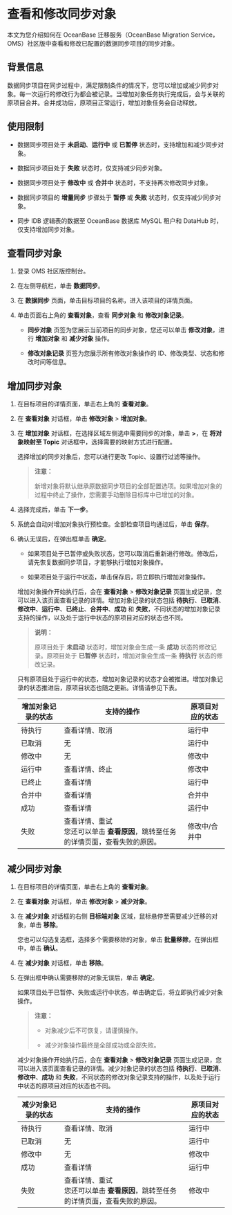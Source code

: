 # 查看和修改同步对象

本文为您介绍如何在 OceanBase 迁移服务（OceanBase Migration Service，OMS）社区版中查看和修改已配置的数据同步项目的同步对象。

## 背景信息

数据同步项目在同步过程中，满足限制条件的情况下，您可以增加或减少同步对象。每一次运行的修改行为都会被记录。当增加对象任务执行完成后，会与关联的原项目合并。合并成功后，原项目正常运行，增加对象任务会自动释放。

## 使用限制

* 数据同步项目处于 **未启动**、**运行中** 或 **已暂停** 状态时，支持增加和减少同步对象。

* 数据同步项目处于 **失败** 状态时，仅支持减少同步对象。

* 数据同步项目处于 **修改中** 或 **合并中** 状态时，不支持再次修改同步对象。

* 数据同步项目的 **增量同步** 步骤处于 **暂停** 或 **失败** 状态时，仅支持减少同步对象。

* 同步 IDB 逻辑表的数据至 OceanBase 数据库 MySQL 租户和 DataHub 时，仅支持增加同步对象。

## 查看同步对象

1. 登录 OMS 社区版控制台。

2. 在左侧导航栏，单击 **数据同步**。

3. 在 **数据同步** 页面，单击目标项目的名称，进入该项目的详情页面。

4. 单击页面右上角的 **查看对象**，查看 **同步对象** 和 **修改对象记录**。

   * **同步对象** 页签为您展示当前项目的同步对象，您还可以单击 **修改对象**，进行 **增加对象** 和 **减少对象** 操作。

   * **修改对象记录** 页签为您展示所有修改对象操作的 ID、修改类型、状态和修改时间等信息。

## 增加同步对象

1. 在目标项目的详情页面，单击右上角的 **查看对象**。

2. 在 **查看对象** 对话框，单击 **修改对象** \> **增加对象**。

3. 在 **增加对象** 对话框，在选择区域左侧选中需要同步的对象，单击 **\>**，在 **将对象映射至 Topic** 对话框中，选择需要的映射方式进行配置。

   选择增加的同步对象后，您可以进行更改 Topic、设置行过滤等操作。

   >**注意：**
   >
   >新增对象将默认继承原数据同步项目的全部配置选项。如果增加对象的过程中终止了操作，您需要手动删除目标库中已增加的对象。

4. 选择完成后，单击 **下一步**。

5. 系统会自动对增加对象执行预检查。全部检查项目均通过后，单击 **保存**。

6. 确认无误后，在弹出框单击 **确定**。

   * 如果项目处于已暂停或失败状态，您可以取消后重新进行修改。修改后，请先恢复数据同步项目，才能够执行增加对象操作。

   * 如果项目处于运行中状态，单击保存后，将立即执行增加对象操作。

   增加对象操作开始执行后，会在 **查看对象** \> **修改对象记录** 页面生成记录，您可以进入该页面查看记录的详情。增加对象记录的状态包括 **待执行**、**已取消**、**修改中**、**运行中**、**已终止**、**合并中**、**成功** 和 **失败**，不同状态的增加对象记录支持的操作，以及处于运行中状态的原项目对应的状态也不同。

   >**说明：**
   >
   >原项目处于 **未启动** 状态时，增加对象会生成一条 **成功** 状态的修改记录。原项目处于 **已暂停** 状态时，增加对象会生成一条 **待执行** 状态的修改记录。

   只有原项目处于运行中的状态，增加对象记录的状态才会被推进。增加对象记录的状态推进后，原项目状态也随之更新。详情请参见下表。

   | **增加对象记录的状态** | **支持的操作**                                                    | **原项目对应的状态** |
   |---------------|--------------------------------------------------------------|------------|
   | 待执行           | 查看详情、取消                                                      | 运行中        |
   | 已取消           |  无                                                            |  运行中  |
   | 修改中           | 无                                                          | 修改中       |
   | 运行中           | 查看详情、终止                                                      | 修改中        |
   | 已终止           | 查看详情                                                         | 运行中        |
   | 合并中           | 查看详情                                                         | 合并中        |
   | 成功            | 查看详情                         | 运行中        |
   | 失败            | 查看详情、重试 <br>您还可以单击 **查看原因**，跳转至任务的详情页面，查看失败的原因。 | 修改中/合并中       |

## 减少同步对象

1. 在目标项目的详情页面，单击右上角的 **查看对象**。

2. 在 **查看对象** 对话框，单击 **修改对象** \> **减少对象**。

3. 在 **减少对象** 对话框的右侧 **目标端对象** 区域，鼠标悬停至需要减少迁移的对象，单击 **移除**。

   您也可以勾选复选框，选择多个需要移除的对象，单击 **批量移除**，在弹出框中，单击 **确认**。

4. 在 **减少对象** 对话框，单击 **移除**。

5. 在弹出框中确认需要移除的对象无误后，单击 **确定**。

   如果项目处于已暂停、失败或运行中状态，单击确定后，将立即执行减少对象操作。

   >**注意：**
   >
   >* 对象减少后不可恢复，请谨慎操作。
   >
   >* 减少对象操作最终是全部成功或全部失败。

   减少对象操作开始执行后，会在 **查看对象** \> **修改对象记录** 页面生成记录，您可以进入该页面查看记录的详情。减少对象记录的状态包括 **待执行**、**已取消**、**修改中**、**成功** 和 **失败**，不同状态的修改对象记录支持的操作，以及处于运行中状态的原项目对应的状态也不同。

   | **减少对象记录的状态** | **支持的操作**                                                    | **原项目对应的状态** |
   |---------------|--------------------------------------------------------------|------------|
   | 待执行           | 查看详情、取消                                                      | 运行中        |
   | 已取消           |  无                                                            |  运行中  |
   | 修改中           | 无                                                          | 修改中       |
   | 成功            | 查看详情                         | 运行中        |
   | 失败            | 查看详情、重试 <br>您还可以单击 **查看原因**，跳转至任务的详情页面，查看失败的原因。 | 修改中      |
